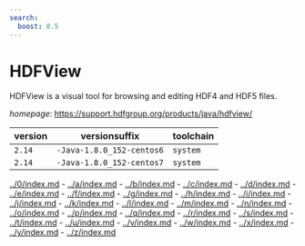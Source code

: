 ```yaml
---
search:
  boost: 0.5
---
```

# HDFView

HDFView is a visual tool for browsing and editing HDF4 and HDF5 files.

*homepage*: <https://support.hdfgroup.org/products/java/hdfview/>

version | versionsuffix | toolchain
--------|---------------|----------
``2.14`` | ``-Java-1.8.0_152-centos6`` | ``system``
``2.14`` | ``-Java-1.8.0_152-centos7`` | ``system``

[../0/index.md](0) - [../a/index.md](a) - [../b/index.md](b) - [../c/index.md](c) - [../d/index.md](d) - [../e/index.md](e) - [../f/index.md](f) - [../g/index.md](g) - [../h/index.md](h) - [../i/index.md](i) - [../j/index.md](j) - [../k/index.md](k) - [../l/index.md](l) - [../m/index.md](m) - [../n/index.md](n) - [../o/index.md](o) - [../p/index.md](p) - [../q/index.md](q) - [../r/index.md](r) - [../s/index.md](s) - [../t/index.md](t) - [../u/index.md](u) - [../v/index.md](v) - [../w/index.md](w) - [../x/index.md](x) - [../y/index.md](y) - [../z/index.md](z)

